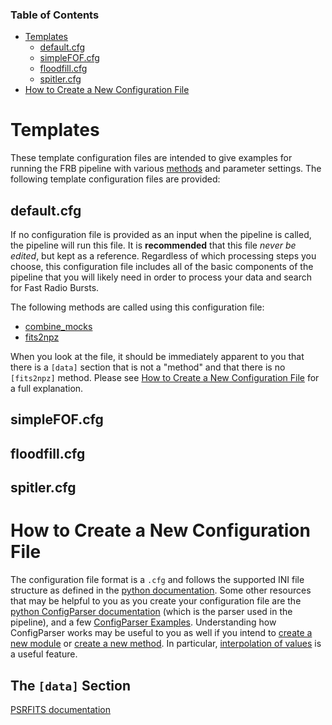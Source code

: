 ### Table of Contents
* [Templates](#templates)
    * [default.cfg](https://github.com/federatedcloud/FRB_pipeline/tree/master/Pipeline/Templates#defaultcfg)
    * [simpleFOF.cfg](https://github.com/federatedcloud/FRB_pipeline/tree/master/Pipeline/Templates#simplefofcfg)
    * [floodfill.cfg](https://github.com/federatedcloud/FRB_pipeline/tree/master/Pipeline/Templates#floodfillcfg)
    * [spitler.cfg](https://github.com/federatedcloud/FRB_pipeline/tree/master/Pipeline/Templates#spitlercfg)
* [How to Create a New Configuration File](https://github.com/federatedcloud/FRB_pipeline/tree/master/Pipeline/Templates#how-to-create-a-new-configuration-file)

# Templates

These template configuration files are intended to give examples for running the FRB pipeline with various [methods](https://github.com/federatedcloud/FRB_pipeline/tree/master/Pipeline/Methods) and parameter settings.  The following template configuration files are provided:
## default.cfg
If no configuration file is provided as an input when the pipeline is called, the pipeline will run this file.  It is **recommended** that this file *never be edited*, but kept as a reference.  Regardless of which processing steps you choose, this configuration file includes all of the basic components of the pipeline that you will likely need in order to process your data and search for Fast Radio Bursts.

The following methods are called using this configuration file:
* [combine_mocks](https://github.com/federatedcloud/FRB_pipeline/tree/master/Pipeline/Methods#included-methods)
* [fits2npz](https://github.com/federatedcloud/FRB_pipeline/tree/master/Pipeline/Methods#included-methods)

When you look at the file, it should be immediately apparent to you that there is a `[data]` section that is not a "method" and that there is no `[fits2npz]` method.  Please see [How to Create a New Configuration File](https://github.com/federatedcloud/FRB_pipeline/tree/master/Pipeline/Templates#how-to-create-a-new-configuration-file) for a full explanation.

## simpleFOF.cfg


## floodfill.cfg


## spitler.cfg


# How to Create a New Configuration File

The configuration file format is a `.cfg` and follows the supported INI file structure as defined in the [python documentation](https://docs.python.org/3.7/library/configparser.html#supported-ini-file-structure).  Some other resources that may be helpful to you as you create your configuration file are the [python ConfigParser documentation](https://docs.python.org/3.7/library/configparser.html) (which is the parser used in the pipeline), and a few [ConfigParser Examples](https://wiki.python.org/moin/ConfigParserExamples).  Understanding how ConfigParser works may be useful to you as well if you intend to [create a new module]() or [create a new method]().  In particular, [interpolation of values](https://docs.python.org/3.7/library/configparser.html#interpolation-of-values) is a useful feature. 

## The `[data]` Section

[PSRFITS documentation](https://www.atnf.csiro.au/research/pulsar/psrfits_definition/Psrfits.html)

